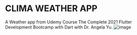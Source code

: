 # CLIMA WEATHER APP

A Weather app from Udemy Course The Complete 2021 Flutter Development Bootcamp with Dart with Dr. Angela Yu.
![image](https://user-images.githubusercontent.com/88434271/182408328-574dea48-a049-42f5-8de5-122b3a3b57d0.png)

